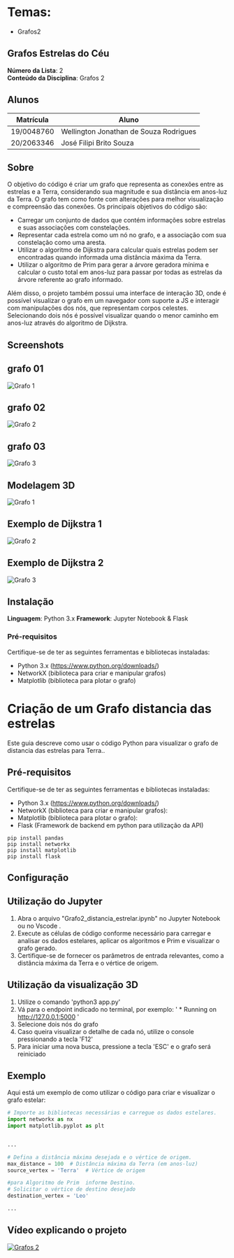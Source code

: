 # Temas:
 - Grafos2
 
## Grafos Estrelas do Céu

**Número da Lista**: 2<br>
**Conteúdo da Disciplina**: Grafos 2<br>

## Alunos
| Matrícula | Aluno                            |
| ---       | ---                              |
| 19/0048760 | Wellington Jonathan de Souza Rodrigues |
| 20/2063346  | José Filipi Brito Souza |

## Sobre
O objetivo do código é criar um grafo que representa as conexões entre as estrelas e a Terra, considerando sua magnitude e sua distância em anos-luz da Terra. O grafo tem como fonte com alterações para melhor visualização e compreensão das conexões. Os principais objetivos do código são:

- Carregar um conjunto de dados que contém informações sobre estrelas e suas associações com constelações.
- Representar cada estrela como um nó no grafo, e a associação com sua constelação como uma aresta.
- Utilizar o algoritmo de Dijkstra para calcular quais estrelas podem ser encontradas quando informada uma distância máxima da Terra.
- Utilizar o algoritmo de Prim para gerar a árvore geradora mínima e calcular o custo total em anos-luz para passar por todas as estrelas da árvore referente ao grafo informado.

Além disso, o projeto também possui uma interface de interação 3D, onde é possível visualizar o grafo em um navegador com suporte a JS e interagir com manipulações dos nós, que representam corpos celestes. Selecionando dois nós é possível visualizar quando o menor caminho em anos-luz através do algoritmo de Dijkstra.
## Screenshots

## grafo 01

![Grafo 1](./assert/grafo1.png)
  
## grafo 02
![Grafo 2](./assert/grafo2.png)

## grafo 03
![Grafo 3](./assert/grafo3.png)

## Modelagem 3D

![Grafo 1](./assert/imagem2.png)
  
## Exemplo de Dijkstra 1
![Grafo 2](./assert/imagem1.png)

## Exemplo de Dijkstra 2
![Grafo 3](./assert/imagem3.png)


## Instalação
**Linguagem**: Python 3.x
**Framework**: Jupyter Notebook & Flask 

### Pré-requisitos
Certifique-se de ter as seguintes ferramentas e bibliotecas instaladas:

- Python 3.x (https://www.python.org/downloads/)
- NetworkX (biblioteca para criar e manipular grafos)
- Matplotlib (biblioteca para plotar o grafo)




# Criação de um Grafo distancia das estrelas

Este guia descreve como usar o código Python para  visualizar o grafo de distancia das estrelas para Terra..

## Pré-requisitos

Certifique-se de ter as seguintes ferramentas e bibliotecas instaladas:

- Python 3.x (https://www.python.org/downloads/)
- NetworkX (biblioteca para criar e manipular grafos): 
- Matplotlib (biblioteca para plotar o grafo): 
- Flask (Framework de backend em python para utilização da API)

```
pip install pandas
pip install networkx
pip install matplotlib
pip install flask

```

## Configuração

## Utilização do Jupyter
1. Abra o arquivo "Grafo2_distancia_estrelar.ipynb" no Jupyter Notebook ou no Vscode .
2. Execute as células de código conforme necessário para carregar e analisar os dados estelares, aplicar os algoritmos  e Prim e visualizar o grafo gerado.
3. Certifique-se de fornecer os parâmetros de entrada relevantes, como a distância máxima da Terra e o vértice de origem.

## Utilização da visualização 3D
1. Utilize o comando 'python3 app.py'
2. Vá para o endpoint indicado no terminal, por exemplo: ' * Running on http://127.0.0.1:5000 '
3. Selecione dois nós do grafo
4. Caso queira visualizar o detalhe de cada nó, utilize o console pressionando a tecla 'F12'
5. Para iniciar uma nova busca, pressione a tecla 'ESC' e o grafo será reiniciado

## Exemplo
Aqui está um exemplo de como utilizar o código para criar e visualizar o grafo estelar:

```python
# Importe as bibliotecas necessárias e carregue os dados estelares.
import networkx as nx
import matplotlib.pyplot as plt


...

# Defina a distância máxima desejada e o vértice de origem.
max_distance = 100  # Distância máxima da Terra (em anos-luz)
source_vertex = 'Terra'  # Vértice de origem

#para Algoritmo de Prim  informe Destino.
# Solicitar o vértice de destino desejado
destination_vertex = 'Leo'

...


```

## Vídeo explicando o projeto

[![Grafos 2](https://img.youtube.com/vi/Gj0pI7Yvr_o/0.jpg)](https://www.youtube.com/watch?v=Gj0pI7Yvr_o)
